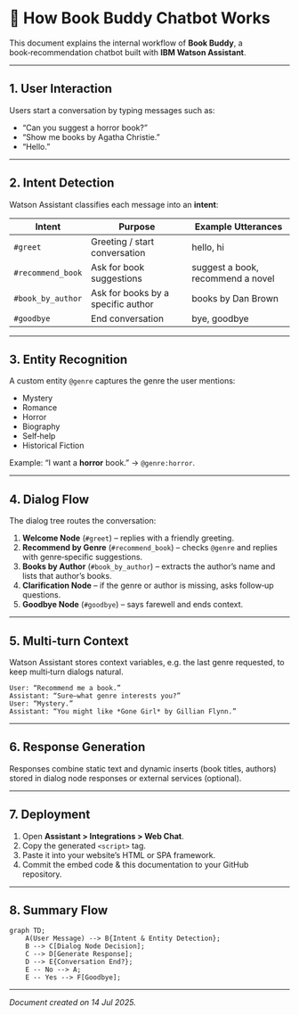# 🧠 How Book Buddy Chatbot Works

This document explains the internal workflow of **Book Buddy**, a book‑recommendation chatbot built with **IBM Watson Assistant**.

---

## 1. User Interaction

Users start a conversation by typing messages such as:

- “Can you suggest a horror book?”  
- “Show me books by Agatha Christie.”  
- “Hello.”

---

## 2. Intent Detection

Watson Assistant classifies each message into an **intent**:

| Intent | Purpose | Example Utterances |
|--------|---------|--------------------|
| `#greet` | Greeting / start conversation | hello, hi |
| `#recommend_book` | Ask for book suggestions | suggest a book, recommend a novel |
| `#book_by_author` | Ask for books by a specific author | books by Dan Brown |
| `#goodbye` | End conversation | bye, goodbye |

---

## 3. Entity Recognition

A custom entity `@genre` captures the genre the user mentions:

- Mystery  
- Romance  
- Horror  
- Biography  
- Self‑help  
- Historical Fiction  

Example: “I want a **horror** book.” → `@genre:horror`.

---

## 4. Dialog Flow

The dialog tree routes the conversation:

1. **Welcome Node** (`#greet`) – replies with a friendly greeting.  
2. **Recommend by Genre** (`#recommend_book`) – checks `@genre` and replies with genre‑specific suggestions.  
3. **Books by Author** (`#book_by_author`) – extracts the author’s name and lists that author’s books.  
4. **Clarification Node** – if the genre or author is missing, asks follow‑up questions.  
5. **Goodbye Node** (`#goodbye`) – says farewell and ends context.

---

## 5. Multi‑turn Context

Watson Assistant stores context variables, e.g. the last genre requested, to keep multi‑turn dialogs natural.

```text
User: “Recommend me a book.”
Assistant: “Sure—what genre interests you?”
User: “Mystery.”
Assistant: “You might like *Gone Girl* by Gillian Flynn.”
```

---

## 6. Response Generation

Responses combine static text and dynamic inserts (book titles, authors) stored in dialog node responses or external services (optional).

---

## 7. Deployment

1. Open **Assistant > Integrations > Web Chat**.  
2. Copy the generated `<script>` tag.  
3. Paste it into your website’s HTML or SPA framework.  
4. Commit the embed code & this documentation to your GitHub repository.

---

## 8. Summary Flow

```mermaid
graph TD;
    A(User Message) --> B{Intent & Entity Detection};
    B --> C[Dialog Node Decision];
    C --> D[Generate Response];
    D --> E{Conversation End?};
    E -- No --> A;
    E -- Yes --> F[Goodbye];
```

---

*Document created on 14 Jul 2025.*